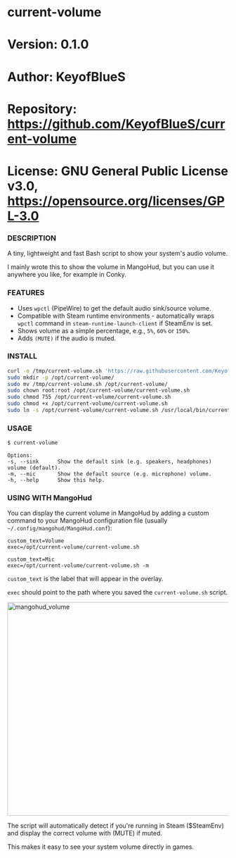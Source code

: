 # current-volume

# Version:    0.1.0
# Author:     KeyofBlueS
# Repository: https://github.com/KeyofBlueS/current-volume
# License:    GNU General Public License v3.0, https://opensource.org/licenses/GPL-3.0

### DESCRIPTION
A tiny, lightweight and fast Bash script to show your system's audio volume.

I mainly wrote this to show the volume in MangoHud, but you can use it anywhere you like, for example in Conky.

### FEATURES
- Uses `wpctl` (PipeWire) to get the default audio sink/source volume.
- Compatible with Steam runtime environments - automatically wraps `wpctl` command in `steam-runtime-launch-client` if SteamEnv is set.
- Shows volume as a simple percentage, e.g., `5%`, `60%` or `150%`.
- Adds `(MUTE)` if the audio is muted.

### INSTALL
```sh
curl -o /tmp/current-volume.sh 'https://raw.githubusercontent.com/KeyofBlueS/current-volume/main/current-volume.sh'
sudo mkdir -p /opt/current-volume/
sudo mv /tmp/current-volume.sh /opt/current-volume/
sudo chown root:root /opt/current-volume/current-volume.sh
sudo chmod 755 /opt/current-volume/current-volume.sh
sudo chmod +x /opt/current-volume/current-volume.sh
sudo ln -s /opt/current-volume/current-volume.sh /usr/local/bin/current-volume
```
### USAGE
```sh
$ current-volume
```
```
Options:
-s, --sink      Show the default sink (e.g. speakers, headphones) volume (default).
-m, --mic       Show the default source (e.g. microphone) volume.
-h, --help      Show this help.
```
### USING WITH MangoHud
You can display the current volume in MangoHud by adding a custom command to your MangoHud configuration file (usually `~/.config/mangohud/MangoHud.conf`):
```
custom_text=Volume
exec=/opt/current-volume/current-volume.sh

custom_text=Mic
exec=/opt/current-volume/current-volume.sh -m
```
`custom_text` is the label that will appear in the overlay.

`exec` should point to the path where you saved the `current-volume.sh` script.

<img width="551" height="485" alt="mangohud_volume" src="https://github.com/user-attachments/assets/94fe3ef4-dbd6-432c-9fc3-2ab5ddb97dd1" />

The script will automatically detect if you're running in Steam ($SteamEnv) and display the correct volume with (MUTE) if muted.

This makes it easy to see your system volume directly in games.
